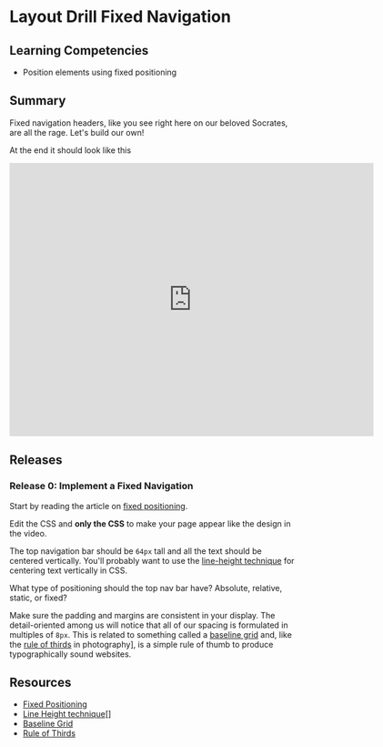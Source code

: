 # Layout Drill Fixed Navigation

## Learning Competencies

* Position elements using fixed positioning

## Summary

Fixed navigation headers, like you see right here on our beloved Socrates, are all the rage.  Let's build our own!

At the end it should look like this

<iframe width="640" height="480" src="https://www.youtube.com/embed/dRQR1jKwrSY?rel=0" frameborder="0" allowfullscreen></iframe>

## Releases

### Release 0: Implement a Fixed Navigation

Start by reading the article on [fixed positioning][].

Edit the CSS and **only the CSS** to make your page appear like the design in the video.

The top navigation bar should be `64px` tall and all the text should be
centered vertically.  You'll probably want to use the [line-height technique][line-height techique] for centering text vertically in CSS.

What type of positioning should the top nav bar have?  Absolute, relative,
static, or fixed?

Make sure the padding and margins are consistent in your display.  The
detail-oriented among us will notice that all of our spacing is formulated in
multiples of `8px`.  This is related to something called a [baseline grid][]
and, like the [rule of thirds][] in photography], is a simple rule of thumb to
produce typographically sound websites.

<!-- ##Optimize Your Learning -->

## Resources

* [Fixed Positioning][fixed positioning]
* [Line Height technique][line-height techique][]
* [Baseline Grid][baseline grid]
* [Rule of Thirds][rule of thirds]

[fixed positioning]: http://css-tricks.com/absolute-relative-fixed-positioining-how-do-they-differ/
[line-height techique]: http://www.student.oulu.fi/~laurirai/www/css/middle/
[baseline grid]: http://alistapart.com/article/settingtypeontheweb
[rule of thirds]: http://en.wikipedia.org/wiki/Rule_of_thirds

